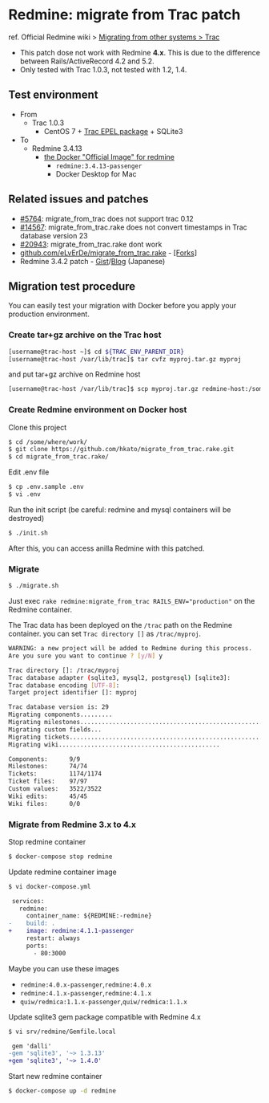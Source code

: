 # Redmine: migrate from Trac patch

ref. Official Redmine wiki > [Migrating from other systems > Trac](https://www.redmine.org/projects/redmine/wiki/RedmineMigrate/30#Trac)

- This patch dose not work with Redmine **4.x**. This is due to the difference between Rails/ActiveRecord 4.2 and 5.2.
- Only tested with Trac 1.0.3, not tested with 1.2, 1.4.


## Test environment

- From
    - Trac 1.0.3
        - CentOS 7 + [Trac EPEL package](https://src.fedoraproject.org/rpms/trac) + SQLite3
- To
    - Redmine 3.4.13
        -  [the Docker "Official Image" for redmine](https://hub.docker.com/_/redmine)
            - `redmine:3.4.13-passenger`
            - Docker Desktop for Mac

## Related issues and patches

- [#5764](https://www.redmine.org/issues/5764): migrate_from_trac does not support trac 0.12
- [#14567](https://www.redmine.org/issues/14567): migrate_from_trac.rake does not convert timestamps in Trac database version 23
- [#20943](https://redmine.org/issues/20943): migrate_from_trac.rake dont work
- [github.com/eLvErDe/migrate_from_trac.rake](https://github.com/eLvErDe/migrate_from_trac.rake) - [[Forks]](https://github.com/eLvErDe/migrate_from_trac.rake/network/members)
- Redmine 3.4.2 patch - [Gist](https://gist.github.com/stknohg/0ce7a55675258a5d119528732f70fb3e)/[Blog](https://blog.shibata.tech/entry/2017/09/30/121019) (Japanese)


## Migration test procedure

You can easily test your migration with Docker before you apply your production environment.

### Create tar+gz archive on the Trac host

```sh
[username@trac-host ~]$ cd ${TRAC_ENV_PARENT_DIR}
[username@trac-host /var/lib/trac]$ tar cvfz myproj.tar.gz myproj
```
and put tar+gz archive on Redmine host
```sh
[username@trac-host /var/lib/trac]$ scp myproj.tar.gz redmine-host:/some/where/work/migrate_from_trac.rake/trac/
```

### Create Redmine environment on Docker host

Clone this project

```sh
$ cd /some/where/work/
$ git clone https://github.com/hkato/migrate_from_trac.rake.git
$ cd migrate_from_trac.rake/
```

Edit .env file
```sh
$ cp .env.sample .env
$ vi .env
```

Run the init script (be careful: redmine and mysql containers will be destroyed)

```sh
$ ./init.sh
```

After this, you can access anilla Redmine with this patched.

### Migrate

```sh
$ ./migrate.sh
```
Just exec `rake redmine:migrate_from_trac RAILS_ENV="production"` on the Redmine container.

The Trac data has been deployed on the `/trac` path on the Redmine container. you can set `Trac directory []` as `/trac/myproj`.

```sh
WARNING: a new project will be added to Redmine during this process.
Are you sure you want to continue ? [y/N] y

Trac directory []: /trac/myproj
Trac database adapter (sqlite3, mysql2, postgresql) [sqlite3]: 
Trac database encoding [UTF-8]: 
Target project identifier []: myproj

Trac database version is: 29
Migrating components.........
Migrating milestones..........................................................................
Migrating custom fields...
Migrating tickets.................................................................................................................
Migrating wiki.............................................

Components:      9/9
Milestones:      74/74
Tickets:         1174/1174
Ticket files:    97/97
Custom values:   3522/3522
Wiki edits:      45/45
Wiki files:      0/0
```

### Migrate from Redmine 3.x to 4.x

Stop redmine container

```sh
$ docker-compose stop redmine
```

Update redmine container image

```sh
$ vi docker-compose.yml
```
```diff
 services:
   redmine:
     container_name: ${REDMINE:-redmine}
-    build: .
+    image: redmine:4.1.1-passenger
     restart: always
     ports:
       - 80:3000
```

Maybe you can use these images
- `redmine:4.0.x-passenger`,`redmine:4.0.x` 
- `redmine:4.1.x-passenger`,`redmine:4.1.x`
- `quiw/redmica:1.1.x-passenger`,`quiw/redmica:1.1.x`

Update sqlite3 gem package compatible with Redmine 4.x

```sh
$ vi srv/redmine/Gemfile.local
```
```diff
 gem 'dalli'
-gem 'sqlite3', '~> 1.3.13'
+gem 'sqlite3', '~> 1.4.0'
```

Start new redmine container
```sh
$ docker-compose up -d redmine
```
